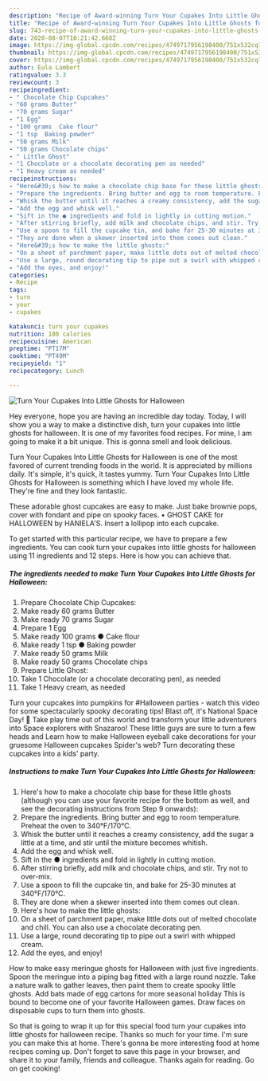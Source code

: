 ```yaml
---
description: "Recipe of Award-winning Turn Your Cupakes Into Little Ghosts for Halloween"
title: "Recipe of Award-winning Turn Your Cupakes Into Little Ghosts for Halloween"
slug: 743-recipe-of-award-winning-turn-your-cupakes-into-little-ghosts-for-halloween
date: 2020-08-07T10:21:42.668Z
image: https://img-global.cpcdn.com/recipes/4749717956198400/751x532cq70/turn-your-cupakes-into-little-ghosts-for-halloween-recipe-main-photo.jpg
thumbnail: https://img-global.cpcdn.com/recipes/4749717956198400/751x532cq70/turn-your-cupakes-into-little-ghosts-for-halloween-recipe-main-photo.jpg
cover: https://img-global.cpcdn.com/recipes/4749717956198400/751x532cq70/turn-your-cupakes-into-little-ghosts-for-halloween-recipe-main-photo.jpg
author: Eula Lambert
ratingvalue: 3.3
reviewcount: 3
recipeingredient:
- " Chocolate Chip Cupcakes"
- "60 grams Butter"
- "70 grams Sugar"
- "1 Egg"
- "100 grams  Cake flour"
- "1 tsp  Baking powder"
- "50 grams Milk"
- "50 grams Chocolate chips"
- " Little Ghost"
- "1 Chocolate or a chocolate decorating pen as needed"
- "1 Heavy cream as needed"
recipeinstructions:
- "Here&#39;s how to make a chocolate chip base for these little ghosts (although you can use your favorite recipe for the bottom as well, and see the decorating instructions from Step 9 onwards):"
- "Prepare the ingredients. Bring butter and egg to room temperature. Preheat the oven to 340°F/170°C."
- "Whisk the butter until it reaches a creamy consistency, add the sugar a little at a time, and stir until the mixture becomes whitish."
- "Add the egg and whisk well."
- "Sift in the ● ingredients and fold in lightly in cutting motion."
- "After stirring briefly, add milk and chocolate chips, and stir. Try not to over-mix."
- "Use a spoon to fill the cupcake tin, and bake for 25-30 minutes at 340°F/170°C."
- "They are done when a skewer inserted into them comes out clean."
- "Here&#39;s how to make the little ghosts:"
- "On a sheet of parchment paper, make little dots out of melted chocolate and chill. You can also use a chocolate decorating pen."
- "Use a large, round decorating tip to pipe out a swirl with whipped cream."
- "Add the eyes, and enjoy!"
categories:
- Recipe
tags:
- turn
- your
- cupakes

katakunci: turn your cupakes 
nutrition: 180 calories
recipecuisine: American
preptime: "PT17M"
cooktime: "PT49M"
recipeyield: "1"
recipecategory: Lunch

---
```



![Turn Your Cupakes Into Little Ghosts for Halloween](https://img-global.cpcdn.com/recipes/4749717956198400/751x532cq70/turn-your-cupakes-into-little-ghosts-for-halloween-recipe-main-photo.jpg)

Hey everyone, hope you are having an incredible day today. Today, I will show you a way to make a distinctive dish, turn your cupakes into little ghosts for halloween. It is one of my favorites food recipes. For mine, I am going to make it a bit unique. This is gonna smell and look delicious.

Turn Your Cupakes Into Little Ghosts for Halloween is one of the most favored of current trending foods in the world. It is appreciated by millions daily. It's simple, it's quick, it tastes yummy. Turn Your Cupakes Into Little Ghosts for Halloween is something which I have loved my whole life. They're fine and they look fantastic.

These adorable ghost cupcakes are easy to make. Just bake brownie pops, cover with fondant and pipe on spooky faces. • GHOST CAKE for HALLOWEEN by HANIELA&#39;S. Insert a lollipop into each cupcake.


To get started with this particular recipe, we have to prepare a few ingredients. You can cook turn your cupakes into little ghosts for halloween using 11 ingredients and 12 steps. Here is how you can achieve that.

<!--inarticleads1-->

##### The ingredients needed to make Turn Your Cupakes Into Little Ghosts for Halloween:

1. Prepare  Chocolate Chip Cupcakes:
1. Make ready 60 grams Butter
1. Make ready 70 grams Sugar
1. Prepare 1 Egg
1. Make ready 100 grams ● Cake flour
1. Make ready 1 tsp ● Baking powder
1. Make ready 50 grams Milk
1. Make ready 50 grams Chocolate chips
1. Prepare  Little Ghost:
1. Take 1 Chocolate (or a chocolate decorating pen), as needed
1. Take 1 Heavy cream, as needed


Turn your cupcakes into pumpkins for #Halloween parties - watch this video for some spectacularly spooky decorating tips! Blast off, it&#39;s National Space Day! 🚀 Take play time out of this world and transform your little adventurers into Space explorers with Snazaroo! These little guys are sure to turn a few heads and Learn how to make Halloween eyeball cake decorations for your gruesome Halloween cupcakes Spider&#39;s web? Turn decorating these cupcakes into a kids&#39; party. 

<!--inarticleads2-->

##### Instructions to make Turn Your Cupakes Into Little Ghosts for Halloween:

1. Here&#39;s how to make a chocolate chip base for these little ghosts (although you can use your favorite recipe for the bottom as well, and see the decorating instructions from Step 9 onwards):
1. Prepare the ingredients. Bring butter and egg to room temperature. Preheat the oven to 340°F/170°C.
1. Whisk the butter until it reaches a creamy consistency, add the sugar a little at a time, and stir until the mixture becomes whitish.
1. Add the egg and whisk well.
1. Sift in the ● ingredients and fold in lightly in cutting motion.
1. After stirring briefly, add milk and chocolate chips, and stir. Try not to over-mix.
1. Use a spoon to fill the cupcake tin, and bake for 25-30 minutes at 340°F/170°C.
1. They are done when a skewer inserted into them comes out clean.
1. Here&#39;s how to make the little ghosts:
1. On a sheet of parchment paper, make little dots out of melted chocolate and chill. You can also use a chocolate decorating pen.
1. Use a large, round decorating tip to pipe out a swirl with whipped cream.
1. Add the eyes, and enjoy!


How to make easy meringue ghosts for Halloween with just five ingredients. Spoon the meringue into a piping bag fitted with a large round nozzle. Take a nature walk to gather leaves, then paint them to create spooky little ghosts. Add bats made of egg cartons for more seasonal holiday This is bound to become one of your favorite Halloween games. Draw faces on disposable cups to turn them into ghosts. 

So that is going to wrap it up for this special food turn your cupakes into little ghosts for halloween recipe. Thanks so much for your time. I'm sure you can make this at home. There's gonna be more interesting food at home recipes coming up. Don't forget to save this page in your browser, and share it to your family, friends and colleague. Thanks again for reading. Go on get cooking!
